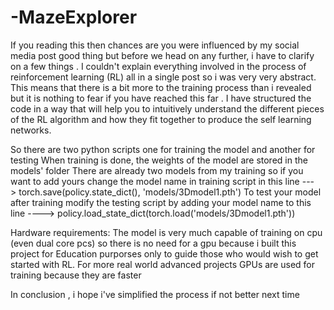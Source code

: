 # -MazeExplorer
If you reading this then chances are you were influenced by my social media post good thing but before we head on any further, i have to clarify on a few things .
I couldn't explain everything involved in  the process of reinforcement learning (RL) all in a single post so  i was very  very abstract.
This means that there is a bit more to the training process than i revealed but it is nothing to fear if you have reached this far .
I have structured the code in a way that will help you to intuitively understand the different pieces of the RL algorithm and how they fit together to produce the self learning networks.

So there are two python scripts one for training the model and another for testing
    When training is done, the weights of the model are stored in the models' folder 
    There are already two models from my training so if you want to add yours change the model name in training script in this line --->   torch.save(policy.state_dict(), 'models/3Dmodel1.pth')
     To test your model after training modify the testing script by adding your model name to this line ----> policy.load_state_dict(torch.load('models/3Dmodel1.pth'))   

Hardware requirements:
      The model is very much capable of training on cpu  (even dual core pcs) so there is no need for a gpu because i  built this project for Education purporses only to guide those who would       wish to get started with RL. For more real world advanced projects GPUs are used for training  because they are faster

In conclusion , i hope i've simplified the process if not better next time       
